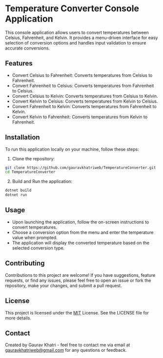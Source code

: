 # Temperature Converter Console Application


This console application allows users to convert temperatures between Celsius, Fahrenheit, and Kelvin. It provides a menu-driven interface for easy selection of conversion options and handles input validation to ensure accurate conversions.
## Features
* Convert Celsius to Fahrenheit: Converts temperatures from Celsius to Fahrenheit.
* Convert Fahrenheit to Celsius: Converts temperatures from Fahrenheit to Celsius.
* Convert Celsius to Kelvin: Converts temperatures from Celsius to Kelvin.
* Convert Kelvin to Celsius: Converts temperatures from Kelvin to Celsius.
* Convert Fahrenheit to Kelvin: Converts temperatures from Fahrenheit to Kelvin.
* Convert Kelvin to Fahrenheit: Converts temperatures from Kelvin to Fahrenheit.

## Installation

To run this application locally on your machine, follow these steps:
1. Clone the repository:
```bash
git clone https://github.com/gauravkhatriweb/TemperatureConverter.git
cd TemperatureConverter


```
2. Build and Run the application:
```bash
dotnet build
dotnet run

```


## Usage

* Upon launching the application, follow the on-screen instructions to convert temperatures.
* Choose a conversion option from the menu and enter the temperature value when prompted.
* The application will display the converted temperature based on the selected conversion type.


## Contributing

Contributions to this project are welcome! If you have suggestions, feature requests, or find any issues, please feel free to open an issue or fork the repository, make your changes, and submit a pull request.

## License
This project is licensed under the [MIT](https://choosealicense.com/licenses/mit/)  License. See the LICENSE file for more details.

## Contact
Created by Gaurav Khatri - feel free to contact me via email at gauravkhatriweb@gmail.com for any questions or feedback.
